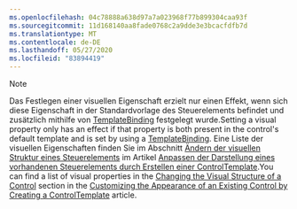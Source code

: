 ```yaml
---
ms.openlocfilehash: 04c78888a638d97a7a023968f77b899304caa93f
ms.sourcegitcommit: 11d168140aa8fade0768c2a9dde3e3bcacfdfb7d
ms.translationtype: MT
ms.contentlocale: de-DE
ms.lasthandoff: 05/27/2020
ms.locfileid: "83894419"
---
```

> [!NOTE]
>  <span data-ttu-id="2daa2-101">Das Festlegen einer visuellen Eigenschaft erzielt nur einen Effekt, wenn sich diese Eigenschaft in der Standardvorlage des Steuerelements befindet und zusätzlich mithilfe von [TemplateBinding](/dotnet/framework/wpf/advanced/templatebinding-markup-extension) festgelegt wurde.</span><span class="sxs-lookup"><span data-stu-id="2daa2-101">Setting a visual property only has an effect if that property is both present in the control's default template and is set by using a [TemplateBinding](/dotnet/framework/wpf/advanced/templatebinding-markup-extension).</span></span> <span data-ttu-id="2daa2-102">Eine Liste der visuellen Eigenschaften finden Sie im Abschnitt [Ändern der visuellen Struktur eines Steuerelements](/dotnet/framework/wpf/controls/customizing-the-appearance-of-an-existing-control#changing-the-visual-structure-of-a-control) im Artikel [Anpassen der Darstellung eines vorhandenen Steuerelements durch Erstellen einer ControlTemplate](/dotnet/framework/wpf/controls/customizing-the-appearance-of-an-existing-control).</span><span class="sxs-lookup"><span data-stu-id="2daa2-102">You can find a list of visual properties in the [Changing the Visual Structure of a Control](/dotnet/framework/wpf/controls/customizing-the-appearance-of-an-existing-control#changing-the-visual-structure-of-a-control) section in the [Customizing the Appearance of an Existing Control by Creating a ControlTemplate](/dotnet/framework/wpf/controls/customizing-the-appearance-of-an-existing-control) article.</span></span>
  
